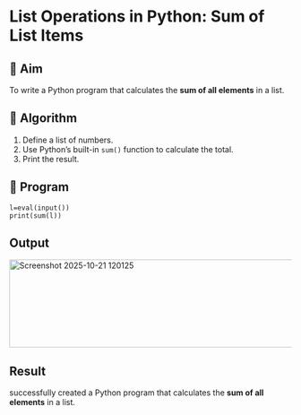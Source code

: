 # List Operations in Python: Sum of List Items

## 🎯 Aim
To write a Python program that calculates the **sum of all elements** in a list.

## 🧠 Algorithm
1. Define a list of numbers.
2. Use Python’s built-in `sum()` function to calculate the total.
3. Print the result.

## 🧾 Program
```
l=eval(input())
print(sum(l))
```
## Output
<img width="1027" height="157" alt="Screenshot 2025-10-21 120125" src="https://github.com/user-attachments/assets/edc93d87-6b6d-41a4-b0ad-658044d10356" />

## Result
successfully created  a Python program that calculates the **sum of all elements** in a list.
